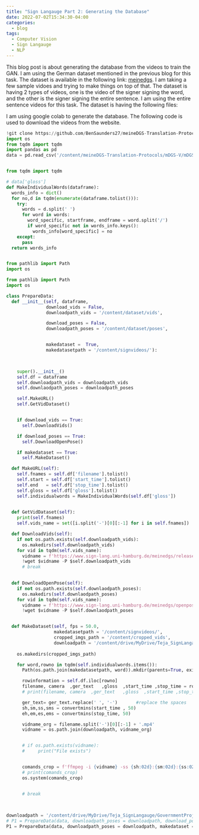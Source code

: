```yaml
---
title: "Sign Langauge Part 2: Generating the Database"
date: 2022-07-02T15:34:30-04:00
categories:
  - blog
tags:
  - Computer Vision 
  - Sign Langauge
  - NLP
---
```


This blog post is about generating the database from the videos to train the GAN. I am using the German dataset mentioned in the previous blog for this task. The dataset is available in the following link: [meinedgs](https://www.sign-lang.uni-hamburg.de/meinedgs/overview/start.html). I am taking a few sample vidoes and trying to make things on top of that. The dataset is having 2 types of videos, one is the video of the signer signing the word, and the other is the signer signing the entire sentence. I am using the entire sentence videos for this task. The dataset is having the following files:

I am using google colab to generate the database. The following code is used to download the videos from the website.


```python
!git clone https://github.com/BenSaunders27/meineDGS-Translation-Protocols.git
import os
from tqdm import tqdm
import pandas as pd
data = pd.read_csv('/content/meineDGS-Translation-Protocols/mDGS-V/mDGS_Protocol_Train.csv', sep = '|')


from tqdm import tqdm

# data['gloss']
def MakeIndividualWords(dataframe):
  words_info = dict()
  for no,d in tqdm(enumerate(dataframe.tolist())):
    try:
      words = d.split(' ') 
      for word in words:
        word_specific, startframe, endframe = word.split('/')
        if word_specific not in words_info.keys():
          words_info[word_specific] = no
    except:
      pass
  return words_info


from pathlib import Path
import os

from pathlib import Path
import os

class PrepareData:
  def __init__(self, dataframe, 
               download_vids = False,
               downloadpath_vids = '/content/dataset/vids',

               download_poses = False,
               downloadpath_poses = '/content/dataset/poses',


               makedataset =  True,
               makedatasetpath = '/content/signvideos/'):
    


    super().__init__()
    self.df = dataframe
    self.downloadpath_vids = downloadpath_vids
    self.downlaodpath_poses = downloadpath_poses

    self.MakeURL()
    self.GetVidDataset()


    if download_vids == True:
      self.DownloadVids()

    if download_poses == True:
      self.DownloadOpenPose()

    if makedataset == True:
      self.MakeDataset()

  def MakeURL(self):
    self.fnames = self.df['filename'].tolist()
    self.start = self.df['start_time'].tolist()
    self.end   = self.df['stop_time'].tolist()
    self.gloss = self.df['gloss'].tolist()
    self.individualwords = MakeIndividualWords(self.df['gloss'])
    

  def GetVidDataset(self):
    print(self.fnames)
    self.vids_name = set([i.split('-')[0][:-1] for i in self.fnames])

  def DownloadVids(self):
    if not os.path.exists(self.downloadpath_vids):
      os.makedirs(self.downloadpath_vids)
    for vid in tqdm(self.vids_name):
      vidname = f'https://www.sign-lang.uni-hamburg.de/meinedgs/release2/videos/{vid}/{vid}.mp4'
      !wget $vidname -P $self.downloadpath_vids
      # break

  
  def DownloadOpenPose(self):
    if not os.path.exists(self.downlaodpath_poses):
      os.makedirs(self.downlaodpath_poses)
    for vid in tqdm(self.vids_name):
      vidname = f'https://www.sign-lang.uni-hamburg.de/meinedgs/openpose/{vid}_openpose.json.gz'
      !wget $vidname -P $self.downlaodpath_poses


  def MakeDataset(self, fps = 50.0,
                  makedatasetpath = '/content/signvideos/',
                  cropped_imgs_path = '/content/cropped_vids',
                  downloadpath = '/content/drive/MyDrive/Teja_SignLangauge/GovernmentProject'):
    
    os.makedirs(cropped_imgs_path)

    for word,rowno in tqdm(self.individualwords.items()):
      Path(os.path.join(makedatasetpath, word)).mkdir(parents=True, exist_ok=True)

      rowinformation = self.df.iloc[rowno]
      filename,	camera	,ger_text	,gloss	,start_time	,stop_time = rowinformation.values
      # print(filename,	camera	,ger_text	,gloss	,start_time	,stop_time)

      ger_text= ger_text.replace(' ', '-')       #replace the spaces
      sh,sm,ss,sms = convertmins(start_time	, 50)
      eh,em,es,ems = convertmins(stop_time, 50)

      vidname_org = filename.split('-')[0][:-1] + '.mp4' 
      vidname = os.path.join(downloadpath, vidname_org)


      # if os.path.exists(vidname):
      #     print("File exists")


      comands_crop = f'ffmpeg -i {vidname} -ss {sh:02d}:{sm:02d}:{ss:02d}.{sms:03d} -t {eh:02d}:{em:02d}:{es:02d}.{ems:03d} -c copy {cropped_imgs_path}/{ger_text}_{vidname_org}'
      # print(comands_crop)
      os.system(comands_crop)


      # break

 
    
downloadpath = '/content/drive/MyDrive/Teja_SignLangauge/GovernmentProject'
# P1 = PrepareData(data, downloadpath_poses = downloadpath, download_poses = True)
P1 = PrepareData(data, downloadpath_poses = downloadpath, makedataset = True)
```



